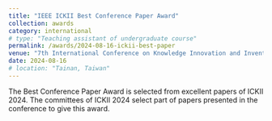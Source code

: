 ```yaml
---
title: "IEEE ICKII Best Conference Paper Award"
collection: awards
category: international
# type: "Teaching assistant of undergraduate course"
permalink: /awards/2024-08-16-ickii-best-paper
venue: "7th International Conference on Knowledge Innovation and Invention 2024 (ICKII 2024)"
date: 2024-08-16
# location: "Tainan, Taiwan"
---
```


The Best Conference Paper Award is selected from excellent papers of ICKII 2024.
The committees of ICKII 2024 select part of papers presented in the conference to give this award.

<!-- This is a description of a teaching experience. You can use markdown like any other post.

Heading 1
======

Heading 2
======

Heading 3
====== -->